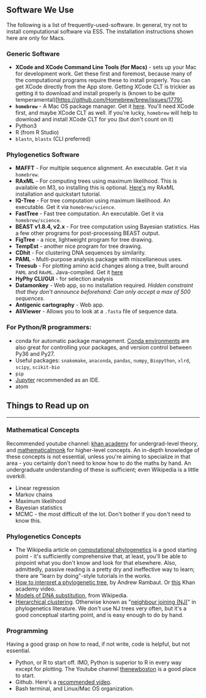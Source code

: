 ## Software We Use

The following is a list of frequently-used-software. In general, try not to install computational software via ESS. The installation instructions shown here are only for Macs.

### Generic Software

 - **XCode and XCode Command Line Tools (for Macs)** - sets up your Mac for development work. Get these first and foremost, because many of the computational programs require these to install properly. You can get XCode directly from the App store. Getting XCode CLT is trickier as getting it to download and install properly is (known to be quite temperamental)[https://github.com/Homebrew/brew/issues/1779]. 
 - **`homebrew`** - A Mac OS package manager. Get it [here](https://brew.sh/). You'll need XCode first, and maybe XCode CLT as well. If you're lucky, `homebrew` will help to download and install XCode CLT for you (but don't count on it)
 - Python3
 - R (from R Studio)
 - `blastn`, `blastx` (CLI preferred)

### Phylogenetics Software

 - **MAFFT** - For multiple sequence alignment. An executable. Get it via `homebrew`.
 - **RAxML** - For computing trees using maximum likelihood. This is available on M3, so installing this is optional. [Here's](https://github.com/vjlab/resources/blob/master/software-raxml.md) my RAxML installation and quickstart tutorial.
 - **IQ-Tree** - For tree computation using maximum likelihood. An executable. Get it via `homebrew/science`.
 - **FastTree** - Fast tree computation. An executable. Get it via `homebrew/science`.
 - **BEAST v1.8.4, v2.x** - For tree computation using Bayesian statistics. Has a few other programs for post-processing BEAST output.
 - **FigTree** - a nice, lightweight program for tree drawing. 
 - **TempEst** - another nice program for tree drawing. 
 - **CDhit** - For clustering DNA sequences by similarity. 
 - **PAML** - Multi-purpose analysis package with miscellaneous uses.
 - **Treesub** - For plotting amino acid changes along a tree, built around `PAML` and `RAxML`. Java-compiled. Get it [here](https://github.com/tamuri/treesub)
 - **HyPhy CLI/GUI** - for selection analysis
 - **Datamonkey** - Web app, so no installation required. _Hidden constraint that they don't announce beforehand: Can only accept a max of 500 sequences._
 - **Antigenic cartography** - Web app.
 - **AliViewer** - Allows you to look at a `.fasta` file of sequence data.

### For Python/R programmers:
 - conda for automatic package management. [Conda environments](https://conda.io/docs/using/envs.html) are also great for controlling your packages, and version control between Py36 and Py27.
 - Useful packages: `snakemake`, `anaconda`, `pandas`, `numpy`, `Biopython`, `xlrd`, `scipy`, `scikit-bio`
 - `pip`
 - [Jupyter](http://jupyter.org/) recommended as an IDE.
 - atom
 
 ## Things to Read up on
-----

### Mathematical Concepts
Recommended youtube channel: [khan academy](https://www.youtube.com/user/khanacademy) for undergrad-level theory, and [mathematicalmonk](https://www.youtube.com/user/mathematicalmonk) for higher-level concepts.  An in-depth knowledge of these concepts is not essential, unless you're aiming to specialize in that area - you certainly don't need to know how to do the maths by hand. An undergraduate understanding of these is sufficient; even Wikipedia is a little overkill.

 - Linear regression
 - Markov chains
 - Maximum likelihood
 - Bayesian statistics
 - MCMC - the most difficult of the lot. Don't bother if you don't need to know this.

### Phylogenetics Concepts
 - The Wikipedia article on [computational phylogenetics](https://en.wikipedia.org/wiki/Computational_phylogenetics) is a good starting point - it's sufficiently comprehensive that, at least, you'll be able to pinpoint what you don't know and look for that elsewhere. Also, admittedly, passive reading is a pretty dry and ineffective way to learn; there are "learn by doing"-style tutorials in the works.
 - [How to interpret a phylogenetic tree](http://epidemic.bio.ed.ac.uk/how_to_read_a_phylogeny), by Andrew Rambaut. Or [this](https://www.khanacademy.org/science/biology/her/tree-of-life/a/phylogenetic-trees) Khan academy video.
 - [Models of DNA substitution](https://en.wikipedia.org/wiki/Models_of_DNA_evolution), from Wikipedia.
 - [Hierarchical clustering](https://en.wikipedia.org/wiki/Hierarchical_clustering). Otherwise known as "[neighbour joining (NJ)](https://en.wikipedia.org/wiki/Neighbor_joining)" in phylogenetics literature. We don't use NJ trees very often, but it's a good conceptual starting point, and is easy enough to do by hand.

### Programming
Having a good grasp on how to read, if not write, code is helpful, but not essential.

 - Python, or R to start off. IMO, Python is superior to R in every way except for plotting. The Youtube channel [thenewboston](https://www.youtube.com/watch?v=HBxCHonP6Ro&list=PL6gx4Cwl9DGAcbMi1sH6oAMk4JHw91mC_) is a good place to start.
 - Github. Here's a [recommended video](https://www.youtube.com/watch?v=HVsySz-h9r4).
 - Bash terminal, and Linux/Mac OS organization.
